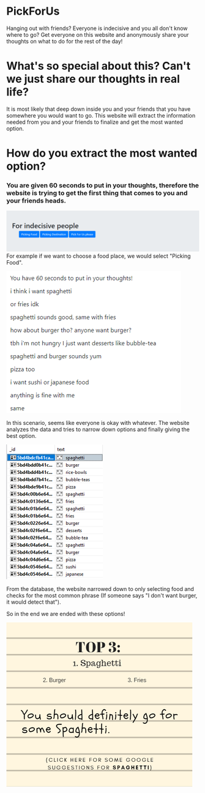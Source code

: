 # PickForUs
Hanging out with friends? Everyone is indecisive and you all don't know where to go? 
Get everyone on this website and anonymously share your thoughts on what to do for the rest of the day!

# What's so special about this? Can't we just share our thoughts in real life?
It is most likely that deep down inside you and your friends that you have somewhere you would want to go.
This website will extract the information needed from you and your friends to finalize and get the most wanted option.

# How do you extract the most wanted option?
### You are given 60 seconds to put in your thoughts, therefore the website is trying to get the first thing that comes to you and your friends heads.

![Image](./meta/foodexamples/mainmenu.png)
For example if we want to choose a food place, we would select "Picking Food".


![Image](./meta/foodexamples/chatscreenfood.png)

In this scenario, seems like everyone is okay with whatever. The website analyzes the data and tries to narrow down options and finally giving the best option.


![Image](./meta/foodexamples/databasefood.png)

From the database, the website narrowed down to only selecting food and checks for the most common phrase (If someone says "I don't want burger, it would detect that").


So in the end we are ended with these options!

![Image](./meta/foodexamples/suggestionfood.png)
